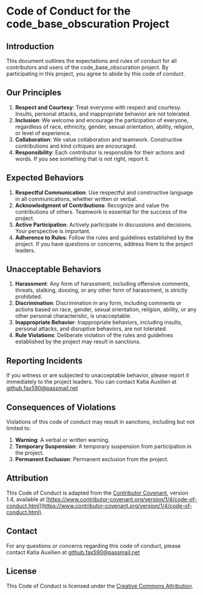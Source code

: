 # Code of Conduct for the code_base_obscuration Project

## Introduction

This document outlines the expectations and rules of conduct for all contributors and users of the code_base_obscuration project. By participating in this project, you agree to abide by this code of conduct.

## Our Principles

1. **Respect and Courtesy**: Treat everyone with respect and courtesy. Insults, personal attacks, and inappropriate behavior are not tolerated.
2. **Inclusion**: We welcome and encourage the participation of everyone, regardless of race, ethnicity, gender, sexual orientation, ability, religion, or level of experience.
3. **Collaboration**: We value collaboration and teamwork. Constructive contributions and kind critiques are encouraged.
4. **Responsibility**: Each contributor is responsible for their actions and words. If you see something that is not right, report it.

## Expected Behaviors

1. **Respectful Communication**: Use respectful and constructive language in all communications, whether written or verbal.
2. **Acknowledgment of Contributions**: Recognize and value the contributions of others. Teamwork is essential for the success of the project.
3. **Active Participation**: Actively participate in discussions and decisions. Your perspective is important.
4. **Adherence to Rules**: Follow the rules and guidelines established by the project. If you have questions or concerns, address them to the project leaders.

## Unacceptable Behaviors

1. **Harassment**: Any form of harassment, including offensive comments, threats, stalking, doxxing, or any other form of harassment, is strictly prohibited.
2. **Discrimination**: Discrimination in any form, including comments or actions based on race, gender, sexual orientation, religion, ability, or any other personal characteristic, is unacceptable.
3. **Inappropriate Behavior**: Inappropriate behaviors, including insults, personal attacks, and disruptive behaviors, are not tolerated.
4. **Rule Violations**: Deliberate violation of the rules and guidelines established by the project may result in sanctions.

## Reporting Incidents

If you witness or are subjected to unacceptable behavior, please report it immediately to the project leaders. You can contact Katia Auxilien at github.fax590@passmail.net <!-- or [Leader's Name] at [Email Address]. -->

## Consequences of Violations

Violations of this code of conduct may result in sanctions, including but not limited to:

1. **Warning**: A verbal or written warning.
2. **Temporary Suspension**: A temporary suspension from participation in the project.
3. **Permanent Exclusion**: Permanent exclusion from the project.

## Attribution

This Code of Conduct is adapted from the [Contributor Covenant](https://www.contributor-covenant.org/), version 1.4, available at [https://www.contributor-covenant.org/version/1/4/code-of-conduct.html](https://www.contributor-covenant.org/version/1/4/code-of-conduct.html).

## Contact

For any questions or concerns regarding this code of conduct, please contact Katia Auxilien at github.fax590@passmail.net <!-- or [Leader's Name] at [Email Address]. -->

## License

This Code of Conduct is licensed under the [Creative Commons Attribution](http://creativecommons.org/licenses/by/4.0/).
